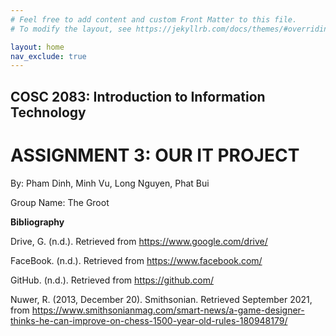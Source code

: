 ```yaml
---
# Feel free to add content and custom Front Matter to this file.
# To modify the layout, see https://jekyllrb.com/docs/themes/#overriding-theme-defaults

layout: home
nav_exclude: true
---
```


## COSC 2083: Introduction to Information Technology

# ASSIGNMENT 3: OUR IT PROJECT

By: Pham Dinh, Minh Vu, Long Nguyen, Phat Bui

Group Name: The Groot

**Bibliography**

Drive, G. (n.d.). Retrieved from https://www.google.com/drive/

FaceBook. (n.d.). Retrieved from https://www.facebook.com/

GitHub. (n.d.). Retrieved from https://github.com/

Nuwer, R. (2013, December 20). Smithsonian. Retrieved September 2021, from https://www.smithsonianmag.com/smart-news/a-game-designer-thinks-he-can-improve-on-chess-1500-year-old-rules-180948179/
